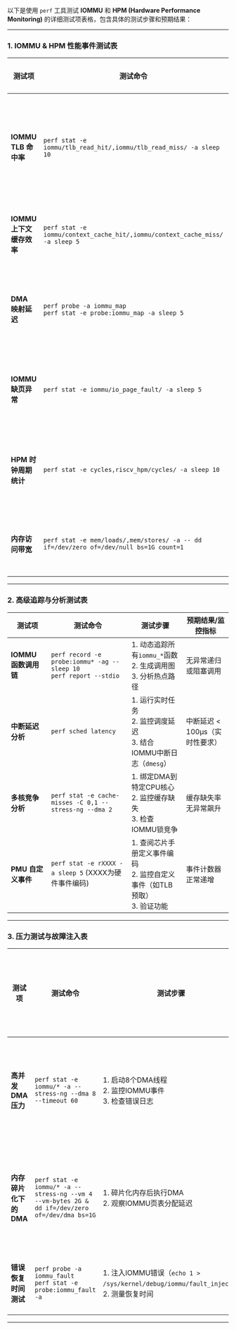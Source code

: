 以下是使用 `perf` 工具测试 **IOMMU** 和 **HPM (Hardware Performance Monitoring)** 的详细测试项表格，包含具体的测试步骤和预期结果：

---

### **1. IOMMU & HPM 性能事件测试表**
| **测试项**               | **测试命令**                                                 | **测试步骤**                                                 | **预期结果/监控指标**                |
| ------------------------ | ------------------------------------------------------------ | ------------------------------------------------------------ | ------------------------------------ |
| **IOMMU TLB 命中率**     | `perf stat -e iommu/tlb_read_hit/,iommu/tlb_read_miss/ -a sleep 10` | 1. 运行命令监控10秒<br>2. 同时触发DMA操作（如`dd`）<br>3. 记录命中/缺失次数 | 命中率 > 90%，无异常错误             |
| **IOMMU 上下文缓存效率** | `perf stat -e iommu/context_cache_hit/,iommu/context_cache_miss/ -a sleep 5` | 1. 多设备并发DMA操作<br>2. 观察缓存命中情况                  | 缓存命中率稳定，无剧烈波动           |
| **DMA 映射延迟**         | `perf probe -a iommu_map`<br>`perf stat -e probe:iommu_map -a sleep 5` | 1. 动态追踪`iommu_map`函数<br>2. 运行DMA操作<br>3. 统计平均延迟 | 延迟 < 50μs（依赖硬件）              |
| **IOMMU 缺页异常**       | `perf stat -e iommu/io_page_fault/ -a sleep 5`               | 1. 故意访问未映射的DMA地址<br>2. 监控缺页异常次数            | 记录到预期异常，无内核崩溃           |
| **HPM 时钟周期统计**     | `perf stat -e cycles,riscv_hpm/cycles/ -a sleep 10`          | 1. 空载运行10秒<br>2. 高负载运行（如`stress-ng`）<br>3. 对比周期数 | 负载周期数显著高于空载               |
| **内存访问带宽**         | `perf stat -e mem/loads/,mem/stores/ -a -- dd if=/dev/zero of=/dev/null bs=1G count=1` | 1. 执行大内存操作<br>2. 统计加载/存储次数                    | 带宽与硬件理论值匹配（如 DDR4 带宽） |

---

### **2. 高级追踪与分析测试表**
| **测试项**           | **测试命令**                                                 | **测试步骤**                                                 | **预期结果/监控指标**          |
| -------------------- | ------------------------------------------------------------ | ------------------------------------------------------------ | ------------------------------ |
| **IOMMU 函数调用链** | `perf record -e probe:iommu* -ag -- sleep 10`<br>`perf report --stdio` | 1. 动态追踪所有`iommu_*`函数<br>2. 生成调用图<br>3. 分析热点路径 | 无异常递归或阻塞调用           |
| **中断延迟分析**     | `perf sched latency`                                         | 1. 运行实时任务<br>2. 监控调度延迟<br>3. 结合IOMMU中断日志（`dmesg`） | 中断延迟 < 100μs（实时性要求） |
| **多核竞争分析**     | `perf stat -e cache-misses -C 0,1 -- stress-ng --dma 2`      | 1. 绑定DMA到特定CPU核心<br>2. 监控缓存缺失<br>3. 检查IOMMU锁竞争 | 缓存缺失率无异常飙升           |
| **PMU 自定义事件**   | `perf stat -e rXXXX -a sleep 5` (XXXX为硬件事件编码)         | 1. 查阅芯片手册定义事件编码<br>2. 监控自定义事件（如TLB预取）<br>3. 验证功能 | 事件计数器正常递增             |

---

### **3. 压力测试与故障注入表**
| **测试项**             | **测试命令**                                                 | **测试步骤**                                                 | **预期结果/监控指标** |
| ---------------------- | ------------------------------------------------------------ | ------------------------------------------------------------ | --------------------- |
| **高并发 DMA 压力**    | `perf stat -e iommu/* -a -- stress-ng --dma 8 --timeout 60`  | 1. 启动8个DMA线程<br>2. 监控IOMMU事件<br>3. 检查错误日志     | 无TLB崩溃或上下文泄漏 |
| **内存碎片化下的 DMA** | `perf stat -e iommu/* -a -- stress-ng --vm 4 --vm-bytes 2G & dd if=/dev/zero of=/dev/dma bs=1G` | 1. 碎片化内存后执行DMA<br>2. 观察IOMMU页表分配延迟           | 延迟波动在合理范围内  |
| **错误恢复时间测试**   | `perf probe -a iommu_fault`<br>`perf stat -e probe:iommu_fault -a` | 1. 注入IOMMU错误（`echo 1 > /sys/kernel/debug/iommu/fault_inject`）<br>2. 测量恢复时间 | 恢复时间 < 1s         |

---




